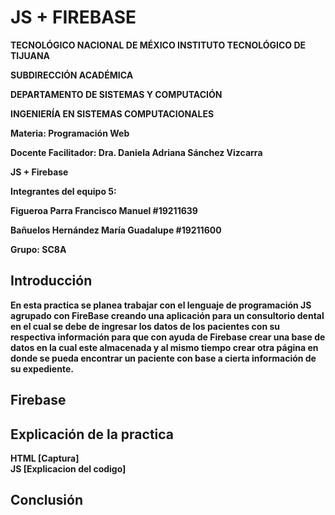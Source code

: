 # JS + FIREBASE
<p><b>
TECNOLÓGICO NACIONAL DE MÉXICO
<b>
INSTITUTO TECNOLÓGICO DE TIJUANA
</p><b>
SUBDIRECCIÓN ACADÉMICA
<p><b>
DEPARTAMENTO DE SISTEMAS Y COMPUTACIÓN
</p><b>
INGENIERÍA EN SISTEMAS COMPUTACIONALES
<p><b>
Materia: Programación Web
</p>
Docente Facilitador: Dra. Daniela Adriana Sánchez Vizcarra

JS + Firebase

<p> Integrantes del equipo 5: </p>
Figueroa Parra Francisco Manuel  #19211639

Bañuelos Hernández María Guadalupe  #19211600

Grupo: SC8A

**Introducción**
---
En esta practica se planea trabajar con el lenguaje de programación JS agrupado con FireBase creando una aplicación para un consultorio dental en el cual se debe de ingresar los datos de los pacientes con su respectiva información para que con ayuda de Firebase crear una base de datos en la cual este almacenada y al mismo tiempo crear otra página en donde se pueda encontrar un paciente con base a cierta información de su expediente.

**Firebase**
---


Explicación de la practica
---
HTML
[Captura]
<br>
JS
[Explicacion del codigo] 

Conclusión
---
